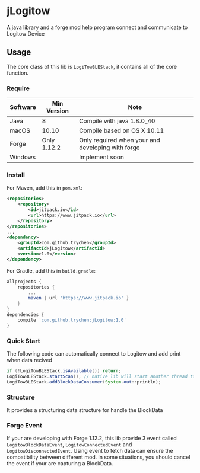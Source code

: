 # jLogitow
A java library and a forge mod help program connect and communicate to Logitow Device

## Usage
The core class of this lib is `LogiTowBLEStack`, it contains all of the core function.

### Require

Software|Min Version|Note
----|---|----
Java|8|Compile with java 1.8.0_40
macOS|10.10|Compile based on OS X 10.11
Forge|Only 1.12.2|Only required when your and developing with forge
Windows||Implement soon

### Install
For Maven, add this in `pom.xml`:
```xml
<repositories>
	<repository>
	    <id>jitpack.io</id>
	    <url>https://www.jitpack.io</url>
	</repository>
</repositories>
...
<dependency>
    <groupId>com.github.trychen</groupId>
    <artifactId>jLogitow</artifactId>
    <version>1.0</version>
</dependency>
```

For Gradle, add this in `build.gradle`:
```groovy
allprojects {
    repositories {
        ...
        maven { url 'https://www.jitpack.io' }
    }
}
dependencies {
    compile 'com.github.trychen:jLogitow:1.0'
}
```


### Quick Start
The following code can automatically connect to Logitow and add print when data recived

```java
if (!LogiTowBLEStack.isAvailable()) return;
LogiTowBLEStack.startScan(); // native lib will start another thread to handle
LogiTowBLEStack.addBlockDataConsumer(System.out::println);
```

### Structure
It provides a structuring data structure for handle the BlockData

### Forge Event
If your are developing with Forge 1.12.2, this lib provide 3 event called `LogitowBlockDataEvent`, `LogitowConnectedEvent` and `LogitowDisconnectedEvent`.
Using event to fetch data can ensure the compatibility between different mod. in some situations,  you should cancel the event if your are capturing a BlockData.
